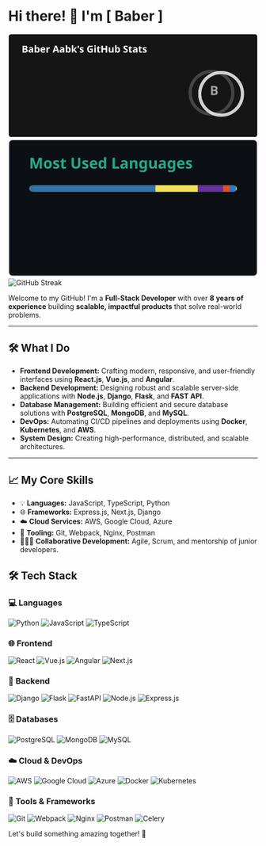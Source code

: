 # Hi there! 👋 I'm [ Baber ]
![GitHub Stats](https://raw.githubusercontent.com/BaberDevWorks/art-of-node/master/github-stats.svg )
![Top Langs](https://raw.githubusercontent.com/BaberDevWorks/art-of-node/master/languagestats.svg )
![GitHub Streak](https://github-readme-stats.vercel.app/api/streak-stats/?username=BaberDevWorks&theme=gotham )

Welcome to my GitHub! I'm a **Full-Stack Developer** with over **8 years of experience** building **scalable, impactful products** that solve real-world problems.


---

## 🛠️ **What I Do**
- **Frontend Development:** Crafting modern, responsive, and user-friendly interfaces using **React.js**, **Vue.js**, and **Angular**.
- **Backend Development:** Designing robust and scalable server-side applications with **Node.js**, **Django**, **Flask**, and **FAST API**.
- **Database Management:** Building efficient and secure database solutions with **PostgreSQL**, **MongoDB**, and **MySQL**.
- **DevOps:** Automating CI/CD pipelines and deployments using **Docker**, **Kubernetes**, and **AWS**.
- **System Design:** Creating high-performance, distributed, and scalable architectures.

---

## 📈 **My Core Skills**
- 💡 **Languages:** JavaScript, TypeScript, Python
- 🌐 **Frameworks:** Express.js, Next.js, Django
- ☁️ **Cloud Services:** AWS, Google Cloud, Azure  
- 🔧 **Tooling:** Git, Webpack, Nginx, Postman  
- 🧑‍🤝‍🧑 **Collaborative Development:** Agile, Scrum, and mentorship of junior developers.

## 🛠️ **Tech Stack**

### 💻 **Languages**
![Python](https://img.shields.io/badge/Python-3776AB?style=for-the-badge&logo=python&logoColor=white)
![JavaScript](https://img.shields.io/badge/JavaScript-F7DF1E?style=for-the-badge&logo=javascript&logoColor=black)
![TypeScript](https://img.shields.io/badge/TypeScript-3178C6?style=for-the-badge&logo=typescript&logoColor=white)

### 🌐 **Frontend**
![React](https://img.shields.io/badge/React-61DAFB?style=for-the-badge&logo=react&logoColor=black)
![Vue.js](https://img.shields.io/badge/Vue.js-4FC08D?style=for-the-badge&logo=vue.js&logoColor=white)
![Angular](https://img.shields.io/badge/Angular-DD0031?style=for-the-badge&logo=angular&logoColor=white)
![Next.js](https://img.shields.io/badge/Next.js-000000?style=for-the-badge&logo=next.js&logoColor=white)

### 🔧 **Backend**
![Django](https://img.shields.io/badge/Django-092E20?style=for-the-badge&logo=django&logoColor=white)
![Flask](https://img.shields.io/badge/Flask-000000?style=for-the-badge&logo=flask&logoColor=white)
![FastAPI](https://img.shields.io/badge/FastAPI-009688?style=for-the-badge&logo=fastapi&logoColor=white)
![Node.js](https://img.shields.io/badge/Node.js-339933?style=for-the-badge&logo=node.js&logoColor=white)
![Express.js](https://img.shields.io/badge/Express.js-000000?style=for-the-badge&logo=express&logoColor=white)

### 🗄️ **Databases**
![PostgreSQL](https://img.shields.io/badge/PostgreSQL-4169E1?style=for-the-badge&logo=postgresql&logoColor=white)
![MongoDB](https://img.shields.io/badge/MongoDB-47A248?style=for-the-badge&logo=mongodb&logoColor=white)
![MySQL](https://img.shields.io/badge/MySQL-4479A1?style=for-the-badge&logo=mysql&logoColor=white)

### ☁️ **Cloud & DevOps**
![AWS](https://img.shields.io/badge/AWS-232F3E?style=for-the-badge&logo=amazonaws&logoColor=white)
![Google Cloud](https://img.shields.io/badge/Google_Cloud-4285F4?style=for-the-badge&logo=google-cloud&logoColor=white)
![Azure](https://img.shields.io/badge/Azure-0078D4?style=for-the-badge&logo=microsoftazure&logoColor=white)
![Docker](https://img.shields.io/badge/Docker-2496ED?style=for-the-badge&logo=docker&logoColor=white)
![Kubernetes](https://img.shields.io/badge/Kubernetes-326CE5?style=for-the-badge&logo=kubernetes&logoColor=white)

### 🔄 **Tools & Frameworks**
![Git](https://img.shields.io/badge/Git-F05032?style=for-the-badge&logo=git&logoColor=white)
![Webpack](https://img.shields.io/badge/Webpack-8DD6F9?style=for-the-badge&logo=webpack&logoColor=black)
![Nginx](https://img.shields.io/badge/Nginx-009639?style=for-the-badge&logo=nginx&logoColor=white)
![Postman](https://img.shields.io/badge/Postman-FF6C37?style=for-the-badge&logo=postman&logoColor=white)
![Celery](https://img.shields.io/badge/Celery-37814A?style=for-the-badge&logo=celery&logoColor=white)



Let's build something amazing together! 🚀  
